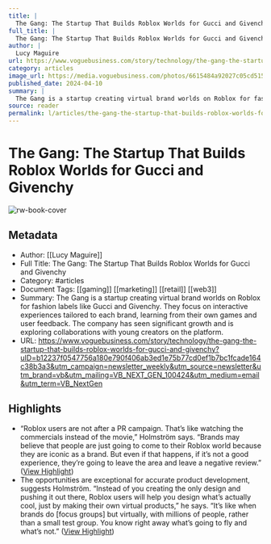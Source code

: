 ```yaml
---
title: |
  The Gang: The Startup That Builds Roblox Worlds for Gucci and Givenchy
full_title: |
  The Gang: The Startup That Builds Roblox Worlds for Gucci and Givenchy
author: |
  Lucy Maguire
url: https://www.voguebusiness.com/story/technology/the-gang-the-startup-that-builds-roblox-worlds-for-gucci-and-givenchy?uID=b12237f0547756a180e790f406ab3ed1e75b77cd0ef1b7bc1fcade164c38b3a3&utm_campaign=newsletter_weekly&utm_source=newsletter&utm_brand=vb&utm_mailing=VB_NEXT_GEN_100424&utm_medium=email&utm_term=VB_NextGen
category: articles
image_url: https://media.voguebusiness.com/photos/6615484a92027c05cd5159c9/16:9/w_1280,c_limit/the-gang-vogue-business-social-newsletter.jpg
published_date: 2024-04-10
summary: |
  The Gang is a startup creating virtual brand worlds on Roblox for fashion labels like Gucci and Givenchy. They focus on interactive experiences tailored to each brand, learning from their own games and user feedback. The company has seen significant growth and is exploring collaborations with young creators on the platform.
source: reader
permalink: l/articles/the-gang-the-startup-that-builds-roblox-worlds-for-gucci-and-givenchy
---
```

# The Gang: The Startup That Builds Roblox Worlds for Gucci and Givenchy

![rw-book-cover](https://media.voguebusiness.com/photos/6615484a92027c05cd5159c9/16:9/w_1280,c_limit/the-gang-vogue-business-social-newsletter.jpg)

## Metadata
- Author: [[Lucy Maguire]]
- Full Title: The Gang: The Startup That Builds Roblox Worlds for Gucci and Givenchy
- Category: #articles
- Document Tags: [[gaming]] [[marketing]] [[retail]] [[web3]] 
- Summary: The Gang is a startup creating virtual brand worlds on Roblox for fashion labels like Gucci and Givenchy. They focus on interactive experiences tailored to each brand, learning from their own games and user feedback. The company has seen significant growth and is exploring collaborations with young creators on the platform.
- URL: https://www.voguebusiness.com/story/technology/the-gang-the-startup-that-builds-roblox-worlds-for-gucci-and-givenchy?uID=b12237f0547756a180e790f406ab3ed1e75b77cd0ef1b7bc1fcade164c38b3a3&utm_campaign=newsletter_weekly&utm_source=newsletter&utm_brand=vb&utm_mailing=VB_NEXT_GEN_100424&utm_medium=email&utm_term=VB_NextGen

## Highlights
- “Roblox users are not after a PR campaign. That’s like watching the commercials instead of the movie,” Holmström says. “Brands may believe that people are just going to come to their Roblox world because they are iconic as a brand. But even if that happens, if it’s not a good experience, they’re going to leave the area and leave a negative review.” ([View Highlight](https://read.readwise.io/read/01j1pn4ytpnnyak7mnnbdjrbsc))
- The opportunities are exceptional for accurate product development, suggests Holmström. “Instead of you creating the only design and pushing it out there, Roblox users will help you design what’s actually cool, just by making their own virtual products,” he says. “It’s like when brands do [focus groups] but virtually, with millions of people, rather than a small test group. You know right away what’s going to fly and what’s not.” ([View Highlight](https://read.readwise.io/read/01j1pn6v662kq73yvkqf88zmn8))


